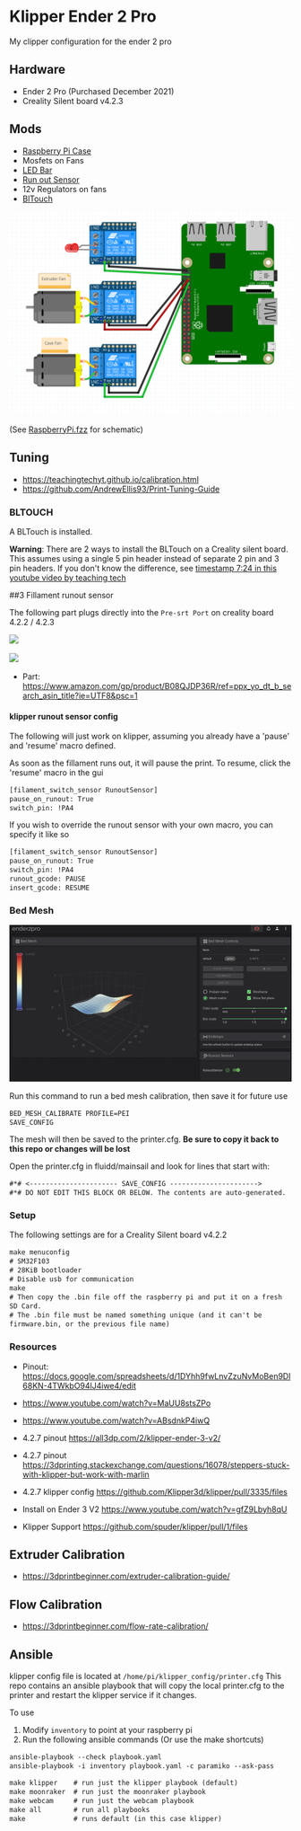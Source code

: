 # Klipper Ender 2 Pro

My clipper configuration for the ender 2 pro


## Hardware

- Ender 2 Pro (Purchased December 2021)
- Creality Silent board v4.2.3


## Mods

- [Raspberry Pi Case](https://github.com/spuder/ender2pro-raspberrypi)
- Mosfets on Fans
- [LED Bar](https://github.com/spuder/ender2pro-led-bracket)
- [Run out Sensor](https://www.amazon.com/gp/product/B08QJDP36R/ref=ppx_yo_dt_b_search_asin_title?ie=UTF8&psc=1)
- 12v Regulators on fans
- [BlTouch](https://github.com/spuder/ender2pro-bltouch)

![](images/raspberrypi.png)

(See [RaspberryPi.fzz](./RaspberryPi.fzz) for schematic)

## Tuning

- https://teachingtechyt.github.io/calibration.html
- https://github.com/AndrewEllis93/Print-Tuning-Guide
### BLTOUCH

A BLTouch is installed.

**Warning**: There are 2 ways to install the BLTouch on a Creality silent board. This assumes using a single 5 pin header instead of separate 2 pin and 3 pin headers. If you don't know the difference, see [timestamp 7:24 in this youtube video by teaching tech](https://youtu.be/eF060dBEnfs?t=444)


##3 Fillament runout sensor

The following part plugs directly into the `Pre-srt Port` on creality board 4.2.2 / 4.2.3

![](https://m.media-amazon.com/images/I/6173cXfQq1L._SL1500_.jpg)


![](https://www.th3dstudio.com/wp-content/uploads/2020/11/v427_blurcpu-800x800.jpg)

- Part: https://www.amazon.com/gp/product/B08QJDP36R/ref=ppx_yo_dt_b_search_asin_title?ie=UTF8&psc=1

#### klipper runout sensor config

The following will just work on klipper, assuming you already have a 'pause' and 'resume' macro defined. 

As soon as the fillament runs out, it will pause the print. To resume, click the 'resume' macro in the gui

```
[filament_switch_sensor RunoutSensor]
pause_on_runout: True
switch_pin: !PA4
```

If you wish to override the runout sensor with your own macro, you can specify it like so
```
[filament_switch_sensor RunoutSensor]
pause_on_runout: True
switch_pin: !PA4
runout_gcode: PAUSE
insert_gcode: RESUME
```

### Bed Mesh

![](images/bedmesh1.png)

Run this command to run a bed mesh calibration, then save it for future use


```
BED_MESH_CALIBRATE PROFILE=PEI
SAVE_CONFIG
```

The mesh will then be saved to the printer.cfg. **Be sure to copy it back to this repo or changes will be lost**

Open the printer.cfg in fluidd/mainsail and look for lines that start with:
```
#*# <---------------------- SAVE_CONFIG ---------------------->
#*# DO NOT EDIT THIS BLOCK OR BELOW. The contents are auto-generated.
```

### Setup

The following settings are for a Creality Silent board v4.2.2
```
make menuconfig
# SM32F103
# 28KiB bootloader
# Disable usb for communication
make
# Then copy the .bin file off the raspberry pi and put it on a fresh SD Card.
# The .bin file must be named something unique (and it can't be firmware.bin, or the previous file name)
````

### Resources

- Pinout: https://docs.google.com/spreadsheets/d/1DYhh9fwLnvZzuNvMoBen9Dl68KN-4TWkbO94lJ4iwe4/edit


- https://www.youtube.com/watch?v=MaUU8stsZPo
- https://www.youtube.com/watch?v=ABsdnkP4iwQ
- 4.2.7 pinout https://all3dp.com/2/klipper-ender-3-v2/
- 4.2.7 pinout https://3dprinting.stackexchange.com/questions/16078/steppers-stuck-with-klipper-but-work-with-marlin
- 4.2.7 klipper config https://github.com/Klipper3d/klipper/pull/3335/files
- Install on Ender 3 V2 https://www.youtube.com/watch?v=gfZ9Lbyh8qU
- Klipper Support https://github.com/spuder/klipper/pull/1/files

## Extruder Calibration

- https://3dprintbeginner.com/extruder-calibration-guide/

## Flow Calibration

- https://3dprintbeginner.com/flow-rate-calibration/


## Ansible

klipper config file is located at `/home/pi/klipper_config/printer.cfg`
This repo contains an ansible playbook that will copy the local printer.cfg to the printer and restart the klipper service if it changes. 

To use
1. Modify `inventory` to point at your raspberry pi
2. Run the following ansible commands (Or use the make shortcuts)


```
ansible-playbook --check playbook.yaml
ansible-playbook -i inventory playbook.yaml -c paramiko --ask-pass
```

```
make klipper    # run just the klipper playbook (default)
make moonraker  # run just the moonraker playbook
make webcam     # run just the webcam playbook
make all        # run all playbooks
make            # runs default (in this case klipper)
```